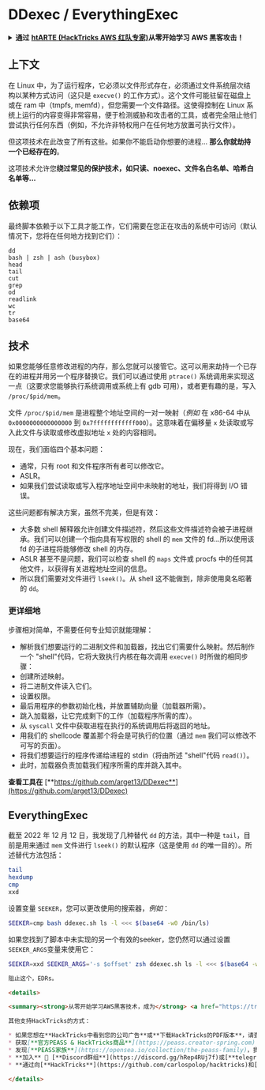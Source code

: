 # DDexec / EverythingExec

<details>

<summary><strong>通过</strong> <a href="https://training.hacktricks.xyz/courses/arte"><strong>htARTE (HackTricks AWS 红队专家)</strong></a><strong>从零开始学习 AWS 黑客攻击！</strong></summary>

支持 HackTricks 的其他方式：

* 如果您想在 **HackTricks 中看到您的公司广告** 或 **下载 HackTricks 的 PDF**，请查看[**订阅计划**](https://github.com/sponsors/carlospolop)！
* 获取[**官方的 PEASS & HackTricks 商品**](https://peass.creator-spring.com)
* 发现[**PEASS 家族**](https://opensea.io/collection/the-peass-family)，我们独家的 [**NFTs 集合**](https://opensea.io/collection/the-peass-family)
* **加入** 💬 [**Discord 群组**](https://discord.gg/hRep4RUj7f) 或 [**telegram 群组**](https://t.me/peass) 或在 **Twitter** 🐦 上**关注**我 [**@carlospolopm**](https://twitter.com/carlospolopm)**。**
* **通过向** [**HackTricks**](https://github.com/carlospolop/hacktricks) 和 [**HackTricks Cloud**](https://github.com/carlospolop/hacktricks-cloud) github 仓库提交 PR 来分享您的黑客技巧。

</details>

## 上下文

在 Linux 中，为了运行程序，它必须以文件形式存在，必须通过文件系统层次结构以某种方式访问（这只是 `execve()` 的工作方式）。这个文件可能驻留在磁盘上或在 ram 中（tmpfs, memfd），但您需要一个文件路径。这使得控制在 Linux 系统上运行的内容变得非常容易，便于检测威胁和攻击者的工具，或者完全阻止他们尝试执行任何东西（例如，不允许非特权用户在任何地方放置可执行文件）。

但这项技术在此改变了所有这些。如果你不能启动你想要的进程... **那么你就劫持一个已经存在的**。

这项技术允许您**绕过常见的保护技术，如只读、noexec、文件名白名单、哈希白名单等...**

## 依赖项

最终脚本依赖于以下工具才能工作，它们需要在您正在攻击的系统中可访问（默认情况下，您将在任何地方找到它们）：
```
dd
bash | zsh | ash (busybox)
head
tail
cut
grep
od
readlink
wc
tr
base64
```
## 技术

如果您能够任意修改进程的内存，那么您就可以接管它。这可以用来劫持一个已存在的进程并用另一个程序替换它。我们可以通过使用 `ptrace()` 系统调用来实现这一点（这要求您能够执行系统调用或系统上有 gdb 可用），或者更有趣的是，写入 `/proc/$pid/mem`。

文件 `/proc/$pid/mem` 是进程整个地址空间的一对一映射（_例如_ 在 x86-64 中从 `0x0000000000000000` 到 `0x7ffffffffffff000`）。这意味着在偏移量 `x` 处读取或写入此文件与读取或修改虚拟地址 `x` 处的内容相同。

现在，我们面临四个基本问题：

* 通常，只有 root 和文件程序所有者可以修改它。
* ASLR。
* 如果我们尝试读取或写入程序地址空间中未映射的地址，我们将得到 I/O 错误。

这些问题都有解决方案，虽然不完美，但是有效：

* 大多数 shell 解释器允许创建文件描述符，然后这些文件描述符会被子进程继承。我们可以创建一个指向具有写权限的 shell 的 `mem` 文件的 fd...所以使用该 fd 的子进程将能够修改 shell 的内存。
* ASLR 甚至不是问题，我们可以检查 shell 的 `maps` 文件或 procfs 中的任何其他文件，以获得有关进程地址空间的信息。
* 所以我们需要对文件进行 `lseek()`。从 shell 这不能做到，除非使用臭名昭著的 `dd`。

### 更详细地

步骤相对简单，不需要任何专业知识就能理解：

* 解析我们想要运行的二进制文件和加载器，找出它们需要什么映射。然后制作一个 "shell"代码，它将大致执行内核在每次调用 `execve()` 时所做的相同步骤：
* 创建所述映射。
* 将二进制文件读入它们。
* 设置权限。
* 最后用程序的参数初始化栈，并放置辅助向量（加载器所需）。
* 跳入加载器，让它完成剩下的工作（加载程序所需的库）。
* 从 `syscall` 文件中获取进程在执行的系统调用后将返回的地址。
* 用我们的 shellcode 覆盖那个将会是可执行的位置（通过 `mem` 我们可以修改不可写的页面）。
* 将我们想要运行的程序传递给进程的 stdin（将由所述 "shell"代码 `read()`）。
* 此时，加载器负责加载我们程序所需的库并跳入其中。

**查看工具在** [**https://github.com/arget13/DDexec**](https://github.com/arget13/DDexec)

## EverythingExec

截至 2022 年 12 月 12 日，我发现了几种替代 `dd` 的方法，其中一种是 `tail`，目前是用来通过 `mem` 文件进行 `lseek()` 的默认程序（这是使用 `dd` 的唯一目的）。所述替代方法包括：
```bash
tail
hexdump
cmp
xxd
```
设置变量 `SEEKER`，您可以更改使用的搜索器，_例如_：
```bash
SEEKER=cmp bash ddexec.sh ls -l <<< $(base64 -w0 /bin/ls)
```
如果您找到了脚本中未实现的另一个有效的seeker，您仍然可以通过设置`SEEKER_ARGS`变量来使用它：
```bash
SEEKER=xxd SEEKER_ARGS='-s $offset' zsh ddexec.sh ls -l <<< $(base64 -w0 /bin/ls)
```
```markdown
阻止这个，EDRs。

<details>

<summary><strong>从零开始学习AWS黑客技术，成为</strong> <a href="https://training.hacktricks.xyz/courses/arte"><strong>htARTE (HackTricks AWS红队专家)</strong></a><strong>！</strong></summary>

其他支持HackTricks的方式：

* 如果您想在**HackTricks中看到您的公司广告**或**下载HackTricks的PDF版本**，请查看[**订阅计划**](https://github.com/sponsors/carlospolop)！
* 获取[**官方PEASS & HackTricks商品**](https://peass.creator-spring.com)
* 发现[**PEASS家族**](https://opensea.io/collection/the-peass-family)，我们独家的[**NFTs系列**](https://opensea.io/collection/the-peass-family)
* **加入** 💬 [**Discord群组**](https://discord.gg/hRep4RUj7f)或[**telegram群组**](https://t.me/peass)或在**Twitter** 🐦 上[**关注**我](https://twitter.com/carlospolopm)**。**
* **通过向[**HackTricks**](https://github.com/carlospolop/hacktricks)和[**HackTricks Cloud**](https://github.com/carlospolop/hacktricks-cloud) github仓库提交PR来分享您的黑客技巧。**

</details>
```
